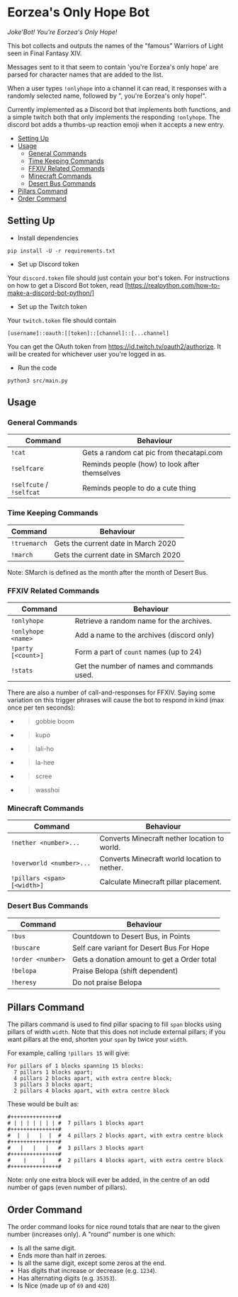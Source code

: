 Eorzea's Only Hope Bot
======================

_Joke'Bot! You're Eorzea's Only Hope!_

This bot collects and outputs the names of the "famous" Warriors of Light
seen in Final Fantasy XIV.

Messages sent to it that seem to contain 'you're Eorzea's only hope' are
parsed for character names that are added to the list.

When a user types `!onlyhope` into a channel it can read, it responses with
a randomly selected name, followed by ", you're Eorzea's only hope!".

Currently implemented as a Discord bot that implements both functions, and
a simple twitch both that only implements the responding `!onlyhope`.
The discord bot adds a thumbs-up reaction emoji when it accepts a new entry.

- [Setting Up](#setting-up)
- [Usage](#usage)
  * [General Commands](#general-commands)
  * [Time Keeping Commands](#time-keeping-commands)
  * [FFXIV Related Commands](#ffxiv-related-commands)
  * [Minecraft Commands](#minecraft-commands)
  * [Desert Bus Commands](#desert-bus-commands)
- [Pillars Command](#pillars-command)
- [Order Command](#order-command)

Setting Up
----------

- Install dependencies

```shell
pip install -U -r requirements.txt
```

- Set up Discord token

Your `discord.token` file should just contain your bot's token.
For instructions on how to get a Discord Bot token, read
[https://realpython.com/how-to-make-a-discord-bot-python/]

- Set up the Twitch token

Your `twitch.token` file should contain
```
[username]::oauth:[[token]::[channel]::[...channel]
```

You can get the OAuth token from https://id.twitch.tv/oauth2/authorize.
It will be created for whichever user you're logged in as.

- Run the code

```shell
python3 src/main.py
```

Usage
-----

### General Commands

| Command                     | Behaviour                                     |
|-----------------------------|-----------------------------------------------|
| `!cat`                      | Gets a random cat pic from thecatapi.com      |
| `!selfcare`                 | Reminds people (how) to look after themselves |
| `!selfcute` / `!selfcat`    | Reminds people to do a cute thing             |

### Time Keeping Commands

| Command                     | Behaviour                                     |
|-----------------------------|-----------------------------------------------|
| `!truemarch`                | Gets the current date in March 2020           |
| `!march`                    | Gets the current date in SMarch 2020          |

Note: SMarch is defined as the month after the month of Desert Bus.

### FFXIV Related Commands

| Command                     | Behaviour                                     |
|-----------------------------|-----------------------------------------------|
| `!onlyhope`                 | Retrieve a random name for the archives.      |
| `!onlyhope <name>`          | Add a name to the archives (discord only)     |
| `!party [<count>]`          | Form a part of `count` names (up to 24)       |
| `!stats`                    | Get the number of names and commands used.    |

There are also a number of call-and-responses for FFXIV. Saying some variation
on this trigger phrases will cause the bot to respond in kind (max once per
ten seconds):

 - > gobbie boom
 - > kupo
 - > lali-ho
 - > la-hee
 - > scree
 - > wasshoi

### Minecraft Commands

| Command                     | Behaviour                                     |
|-----------------------------|-----------------------------------------------|
| `!nether <number>...`       | Converts Minecraft nether location to world.  |
| `!overworld <number>...`    | Converts Minecraft world location to nether.  |
| `!pillars <span> [<width>]` | Calculate Minecraft pillar placement.         |

### Desert Bus Commands

| Command                     | Behaviour                                     |
|-----------------------------|-----------------------------------------------|
| `!bus`                      | Countdown to Desert Bus, in Points            |
| `!buscare`                  | Self care variant for Desert Bus For Hope     |
| `!order <number>`           | Gets a donation amount to get a Order total   |
| `!belopa`                   | Praise Belopa (shift dependent)               |
| `!heresy`                   | Do not praise Belopa                          |

Pillars Command
---------------

The pillars command is used to find pillar spacing to fill `span` blocks
using pillars of width `width`.
Note that this does not include external pillars; if you want pillars at
the end, shorten your `span` by twice your `width`.

For example, calling `!pillars 15` will give:

```
For pillars of 1 blocks spanning 15 blocks:
  7 pillars 1 blocks apart;
  4 pillars 2 blocks apart, with extra centre block;
  3 pillars 3 blocks apart;
  2 pillars 4 blocks apart, with extra centre block
```

These would be built as:

```
#+++++++++++++++#
# | | | | | | | #  7 pillars 1 blocks apart
#+++++++++++++++#
#  |  |   |  |  #  4 pillars 2 blocks apart, with extra centre block
#+++++++++++++++#
#   |   |   |   #  3 pillars 3 blocks apart
#+++++++++++++++#
#    |     |    #  2 pillars 4 blocks apart, with extra centre block
#+++++++++++++++#
```

Note: only one extra block will ever be added, in the centre of an odd number
of gaps (even number of pillars).

Order Command
-------------

The order command looks for nice round totals that are near to the given
number (increases only).
A "round" number is one which:

 - Is all the same digit.
 - Ends more than half in zeroes.
 - Is all the same digit, except some zeros at the end.
 - Has digits that increase or decrease (e.g. `1234`).
 - Has alternating digits (e.g. `35353`).
 - Is Nice (made up of `69` and `420`)

